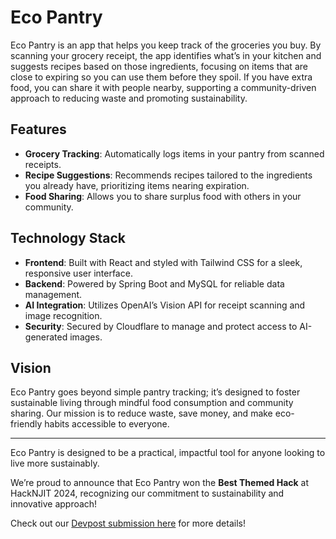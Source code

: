 # Eco Pantry

Eco Pantry is an app that helps you keep track of the groceries you buy. By scanning your grocery receipt, the app identifies what’s in your kitchen and suggests recipes based on those ingredients, focusing on items that are close to expiring so you can use them before they spoil. If you have extra food, you can share it with people nearby, supporting a community-driven approach to reducing waste and promoting sustainability.

## Features

- **Grocery Tracking**: Automatically logs items in your pantry from scanned receipts.
- **Recipe Suggestions**: Recommends recipes tailored to the ingredients you already have, prioritizing items nearing expiration.
- **Food Sharing**: Allows you to share surplus food with others in your community.

## Technology Stack

- **Frontend**: Built with React and styled with Tailwind CSS for a sleek, responsive user interface.
- **Backend**: Powered by Spring Boot and MySQL for reliable data management.
- **AI Integration**: Utilizes OpenAI’s Vision API for receipt scanning and image recognition.
- **Security**: Secured by Cloudflare to manage and protect access to AI-generated images.

## Vision

Eco Pantry goes beyond simple pantry tracking; it’s designed to foster sustainable living through mindful food consumption and community sharing. Our mission is to reduce waste, save money, and make eco-friendly habits accessible to everyone.

---

Eco Pantry is designed to be a practical, impactful tool for anyone looking to live more sustainably.

We’re proud to announce that Eco Pantry won the **Best Themed Hack** at HackNJIT 2024, recognizing our commitment to sustainability and innovative approach!

Check out our [Devpost submission here](https://devpost.com/software/ecopantry-4u2qbj#updates) for more details!
